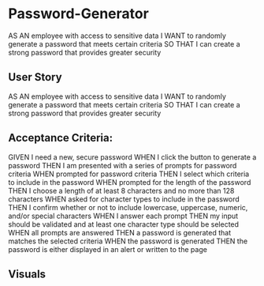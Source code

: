 # Password-Generator
AS AN employee with access to sensitive data I WANT to randomly generate a password that meets certain criteria SO THAT I can create a strong password that provides greater security

## User Story
AS AN employee with access to sensitive data
I WANT to randomly generate a password that meets certain criteria
SO THAT I can create a strong password that provides greater security


## Acceptance Criteria: 
GIVEN I need a new, secure password
WHEN I click the button to generate a password
THEN I am presented with a series of prompts for password criteria
WHEN prompted for password criteria
THEN I select which criteria to include in the password
WHEN prompted for the length of the password
THEN I choose a length of at least 8 characters and no more than 128 characters
WHEN asked for character types to include in the password
THEN I confirm whether or not to include lowercase, uppercase, numeric, and/or special characters
WHEN I answer each prompt
THEN my input should be validated and at least one character type should be selected
WHEN all prompts are answered
THEN a password is generated that matches the selected criteria
WHEN the password is generated
THEN the password is either displayed in an alert or written to the page

## Visuals 


